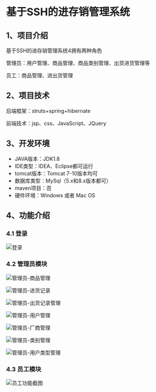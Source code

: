 # 基于SSH的进存销管理系统


## 1、项目介绍

基于SSH的进存销管理系统4拥有两种角色

管理员：用户管理、商品管理、商品类别管理、出货进货管理等

员工：商品管理、进出货管理


## 2、项目技术

后端框架：struts+spring+hibernate

前端技术：jsp、css、JavaScript、JQuery

## 3、开发环境

- JAVA版本：JDK1.8
- IDE类型：IDEA、Eclipse都可运行
- tomcat版本：Tomcat 7-10版本均可
- 数据库类型：MySql（5.x和8.x版本都可） 
- maven项目：否
- 硬件环境：Windows 或者 Mac OS


## 4、功能介绍

### 4.1 登录

![登录](https://project-images-1256969109.cos.ap-chongqing.myqcloud.com/Typora-Images/202208081508942.jpg)

### 4.2 管理员模块

![管理员-商品管理](https://project-images-1256969109.cos.ap-chongqing.myqcloud.com/Typora-Images/202208081509515.jpg)

![管理员-进货记录](https://project-images-1256969109.cos.ap-chongqing.myqcloud.com/Typora-Images/202208081509055.jpg)

![管理员-出货记录管理](https://project-images-1256969109.cos.ap-chongqing.myqcloud.com/Typora-Images/202208081509755.jpg)

![管理员-用户管理](https://project-images-1256969109.cos.ap-chongqing.myqcloud.com/Typora-Images/202208081509602.jpg)

![管理员-厂商管理](https://project-images-1256969109.cos.ap-chongqing.myqcloud.com/Typora-Images/202208081509378.jpg)

![管理员-类别管理](https://project-images-1256969109.cos.ap-chongqing.myqcloud.com/Typora-Images/202208081509301.jpg)

![管理员-用户类型管理](https://project-images-1256969109.cos.ap-chongqing.myqcloud.com/Typora-Images/202208081509159.jpg)

### 4.3 员工模块

![员工功能截图](https://project-images-1256969109.cos.ap-chongqing.myqcloud.com/Typora-Images/202208081509663.jpg)


